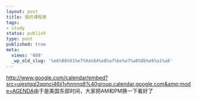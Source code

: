 ```yaml
---
layout: post
title: 我的课程表
tags:
- study
status: publish
type: post
published: true
meta:
  views: '608'
  _wp_old_slug: '%e6%88%91%e7%9a%84%e8%af%be%e7%a8%8b%e8%a1%a8'
---
```

<a href="http://www.google.com/calendar/embed?src=ujestgqj2qqnci46ij1vhnnnq8%40group.calendar.google.com&amp;mode=AGENDA" target="_blank">http://www.google.com/calendar/embed?src=ujestgqj2qqnci46ij1vhnnnq8%40group.calendar.google.com&amp;mode=AGENDA</a>由于是美国东部时间，大家把AM和PM换一下看好了